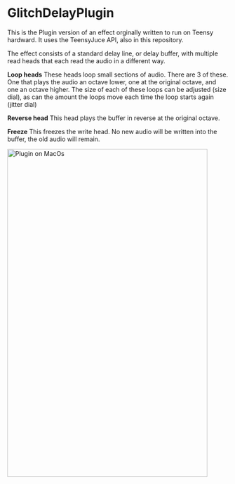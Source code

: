 # GlitchDelayPlugin

This is the Plugin version of an effect orginally written to run on Teensy hardward. It uses the TeensyJuce API, also in this repository.

The effect consists of a standard delay line, or delay buffer, with multiple read heads that each read the audio in a different way.

**Loop heads**
These heads loop small sections of audio. There are 3 of these. One that plays the audio an octave lower, one at the original octave, and one an octave higher. The size of each of these loops can be adjusted (size dial), as can the amount the loops move each time the loop starts again (jitter dial)

**Reverse head** 
This head plays the buffer in reverse at the original octave.

**Freeze** This freezes the write head. No new audio will be written into the buffer, the old audio will remain.

<img src="https://user-images.githubusercontent.com/18176564/32569049-e84dc710-c4b7-11e7-9e0f-059c36c37f17.png" alt="Plugin on MacOs" width="456" height="747">




